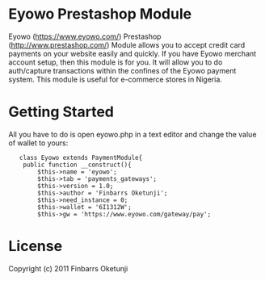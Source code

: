 Eyowo Prestashop Module
=======================

Eyowo (https://www.eyowo.com/) Prestashop (http://www.prestashop.com/) Module allows you to accept credit card payments on your website easily and quickly. If you have Eyowo merchant account setup, then this module is for you. It will allow you to do auth/capture transactions within the confines of the Eyowo payment system. This module is useful for e-commerce stores in Nigeria.

Getting Started
================

All you have to do is open eyowo.php in a text editor and change the value of wallet to yours:

       class Eyowo extends PaymentModule{
        public function __construct(){
            $this->name = 'eyowo';
            $this->tab = 'payments_gateways';
            $this->version = 1.0;
            $this->author = 'Finbarrs Oketunji';
            $this->need_instance = 0;
            $this->wallet = '6I1312W';  
            $this->gw = 'https://www.eyowo.com/gateway/pay';

License
================

Copyright (c) 2011 Finbarrs Oketunji
